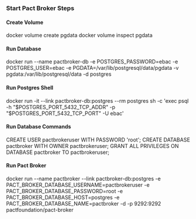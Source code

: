 ### Start Pact Broker Steps

#### Create Volume
docker volume create pgdata
docker volume inspect pgdata

#### Run Database
docker run --name pactbroker-db -e POSTGRES_PASSWORD=ebac -e POSTGRES_USER=ebac -e PGDATA=/var/lib/postgresql/data/pgdata -v pgdata:/var/lib/postgresql/data -d postgres

#### Run Postgres Shell
docker run -it --link pactbroker-db:postgres --rm postgres sh -c 'exec psql -h "$POSTGRES_PORT_5432_TCP_ADDR" -p "$POSTGRES_PORT_5432_TCP_PORT" -U ebac'

#### Run Database Commands
CREATE USER pactbrokeruser WITH PASSWORD 'root';
CREATE DATABASE pactbroker WITH OWNER pactbrokeruser;
GRANT ALL PRIVILEGES ON DATABASE pactbroker TO pactbrokeruser;

#### Run Pact Broker
docker run --name pactbroker --link pactbroker-db:postgres -e PACT_BROKER_DATABASE_USERNAME=pactbrokeruser -e PACT_BROKER_DATABASE_PASSWORD=root -e PACT_BROKER_DATABASE_HOST=postgres -e PACT_BROKER_DATABASE_NAME=pactbroker -d  -p 9292:9292 pactfoundation/pact-broker